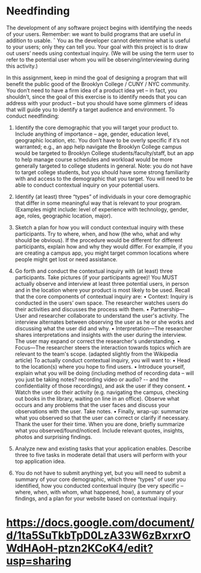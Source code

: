 # Needfinding

The development of any software project begins with identifying the needs of your users.
Remember: we want to build programs that are useful in addition to usable. ˆ
You as the developer cannot determine what is useful to your users; only they can tell you.
Your goal with this project is to draw out users’ needs using contextual inquiry. (We will be
using the term user to refer to the potential user whom you will be observing/interviewing
during this activity.)

In this assignment, keep in mind the goal of designing a program that will benefit the public
good of the Brooklyn College / CUNY / NYC community. You don’t need to have a firm idea
of a product idea yet – in fact, you shouldn’t, since the goal of this exercise is to identify needs
that you can address with your product – but you should have some glimmers of ideas that
will guide you to identify a target audience and environment.
To conduct needfinding:

1. Identify the core demographic that you will target your product to. Include anything
   of importance – age, gender, education level, geographic location, etc. You don’t have
   to be overly specific if it’s not warranted; e.g., an app help navigate the Brooklyn
   College campus would be targeted to Brooklyn College students/faculty/staff, but an
   app to help manage course schedules and workload would be more generally targeted
   to college students in general.
   Note: you do not have to target college students, but you should have some strong
   familiarity with and access to the demographic that you target. You will need to be
   able to conduct contextual inquiry on your potential users.

2. Identify (at least) three “types” of individuals in your core demographic that differ in
   some meaningful way that is relevant to your program. (Examples might include:
   level of experience with technology, gender, age, roles, geographic location, major).

3. Sketch a plan for how you will conduct contextual inquiry with these participants. Try
   to where, when, and how (the who, what and why should be obvious). If the
   procedure would be different for different participants, explain how and why they
   would differ. For example, if you are creating a campus app, you might target common
   locations where people might get lost or need assistance.

4. Go forth and conduct the contextual inquiry with (at least) three participants. Take
   pictures (if your participants agree)! You MUST actually observe and interview at
   least three potential users, in person and in the location where your product is
   most likely to be used.
   Recall that the core components of contextual inquiry are:
   • Context: Inquiry is conducted in the users’ own space. The researcher watches users do
   their activities and discusses the process with them.
   • Partnership—User and researcher collaborate to understand the user's activity. The
   interview alternates between observing the user as he or she works and discussing what
   the user did and why.
   • Interpretation—The researcher shares interpretations and insights with the user
   during the interview. The user may expand or correct the researcher's understanding.
   • Focus—The researcher steers the interaction towards topics which are relevant to the
   team's scope.
   (adapted slightly from the Wikipedia article)
   To actually conduct contextual inquiry, you will want to:
   • Head to the location(s) where you hope to find users.
   • Introduce yourself, explain what you will be doing (including method of recording
   data – will you just be taking notes? recording video or audio? -- and the
   confidentiality of those recordings), and ask the user if they consent.
   • Watch the user do their activity (e.g. navigating the campus, checking out books in the
   library, waiting on line in an office). Observe what occurs and any problems that the
   user faces and discuss your observations with the user. Take notes.
   • Finally, wrap-up: summarize what you observed so that the user can correct or clarify
   if necessary. Thank the user for their time.
   When you are done, briefly summarize what you observed/found/noticed. Include relevant
   quotes, insights, photos and surprising findings.

5. Analyze new and existing tasks that your application enables. Describe three to five
   tasks in moderate detail that users will perform with your top application idea.

6. You do not have to submit anything yet, but you will need to submit a summary of
   your core demographic, which three “types” of user you identified, how you
   conducted contextual inquiry (be very specific – where, when, with whom, what
   happened, how), a summary of your findings, and a plan for your website based on
   contextual inquiry.

# https://docs.google.com/document/d/1ta5SuTkbTpD0LzA33W6zBxrxrOWdHAoH-ptzn2KCoK4/edit?usp=sharing
